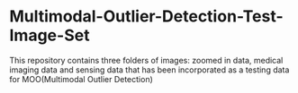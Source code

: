 # Multimodal-Outlier-Detection-Test-Image-Set
This repository contains three folders of images: zoomed in data, medical imaging data and sensing data that has been incorporated as a testing data for MOO(Multimodal Outlier Detection) 
